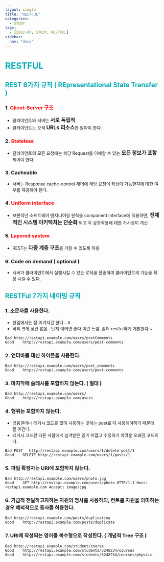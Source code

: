 ```yaml
---
layout: single
title: "RESTFUL"
categories:
  - STUDY
tags:
  - [2022-07, STUDY, RESTFUL]
sidebar:
  nav: "docs"
---
```


# <a style="color:#00adb5">RESTFUL</a>

## <a style="color:#00adb5">REST 6가지 규칙 ( REpresentational State Transfer )</a>

### 1. <a style="color:red">Client-Server 구조</a>

- 클라이언트와 서버는 <big><strong>서로 독립적</strong></big>
- 클라이언트는 오직 <big><strong>URLs 리소스</strong></big>만 알아야 한다.

### 2. <a style="color:red">Stateless</a>

- 클라이언트의 모든 요청에는 해당 Request를 이해할 수 있는 <big><strong>모든 정보가 포함</strong></big>되어야 한다.

### 3. Cacheable

- 서버는 Response cache-control 해더에 해당 요청이 캐싱이 가능한지에 대한 여부를 제공해야 한다.

### 4. <a style="color:red">Uniform interface</a>

- 보편적인 소프트웨어 엔지니어링 원칙을 component interface에 적용하면, <big><strong>전체적인 시스템 아키텍처는 단순화</strong></big> 되고 각 상호작용에 대한 가시성이 개선

### 5. <a style="color:red">Layered system</a>

- REST는 <big><strong>다중 계층 구조</strong></big>를 가질 수 있도록 허용

### 6. Code on demand ( optional )

- 서버가 클라이언트에서 실행시킬 수 있는 로직을 전송하여 클라이언트의 기능을 확장 시킬 수 있다.

## <a style="color:#00adb5">RESTFul 7가지 네이밍 규칙</a>

### 1. 소문자를 사용한다.

- 현업에서는 잘 어겨지긴 한다.. ㅎ
- 딱히 크게 상관 없음 . 단지 이러면 좋다 이런 느낌. 좀더 restful하게 개발한다 ~

```
Bad	http://restapi.example.com/users/postComments
Good	http://restapi.example.com/users/post-comments
```

### 2. 언더바를 대신 하이픈을 사용한다.

```
Bad	http://restapi.example.com/users/post_comments
Good	http://restapi.example.com/users/post-comments
```

### 3. 마지막에 슬래시를 포함하지 않는다. ( 절대 )

```
Bad	http://restapi.example.com/users/
Good	http://restapi.example.com/users
```

### 4. 행위는 포함하지 않는다.

- 금융권이나 레거시 코드를 많이 사용하는 곳에는 post로 다 사용해야하기 때문에 잘 어긴다.
- 레거시 코드란 다른 사람에게 넘겨받은 읽기 어렵고 수정하기 어려운 오래된 코드이다.

```
Bad	POST   http://restapi.example.com/users/1/delete-post/1
Good	DELETE http://restapi.example.com/users/1/posts/1
```

### 5. 파일 확장자는 URI에 포함하지 않는다.

```
Bad	http://restapi.example.com/users/photo.jpg
Good	GET http://restapi.example.com/users/photo HTTP/1.1 Host: restapi.example.com Accept: image/jpg
```

### 6. 가급적 전달하고자하는 자원의 명사를 사용하되, 컨트롤 자원을 의미하는 경우 예외적으로 동사를 허용한다.

```
Bad	http://restapi.example.com/posts/duplicating
Good	http://restapi.example.com/posts/duplicate
```

### 7. URI에 작성되는 영어를 복수형으로 작성한다. ( 개념적 Tree 구조 )

```
Bad	http://restapi.example.com/student/course
Good	http://restapi.example.com/students/3248234/courses
Good	http://restapi.example.com/students/3248234/courses/physics
```
